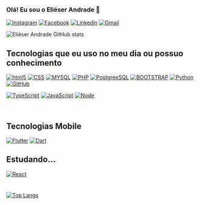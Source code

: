 ### Olá! Eu sou o Eliéser Andrade 🤙

[![Instagram](https://img.shields.io/badge/Instagram-E4405F?style=for-the-badge&logo=instagram&logoColor=white)](https://www.instagram.com/edma_tk/)
[![Facebook](https://img.shields.io/badge/Facebook-1877F2?style=for-the-badge&logo=facebook&logoColor=white)](https://www.facebook.com/elieser.daniel.56)
[![Linkedin](https://img.shields.io/badge/LinkedIn-0077B5?style=for-the-badge&logo=linkedin&logoColor=white)](https://linkedin.com/in/elieser-andrade)
[![Gmail](https://img.shields.io/badge/Gmail-D14836?style=for-the-badge&logo=gmail&logoColor=white)](mailto:elieser.andrade@fatecitapetininga.edu.br)

![Eliéser Andrade GitHub stats](https://github-readme-stats.vercel.app/api?username=ElieserAndrade&show_icons=true&theme=dark)





## Tecnologias que eu uso no meu dia ou possuo conhecimento

[![html5](https://img.shields.io/badge/HTML5-E34F26?style=for-the-badge&logo=html5&logoColor=white)]()
[![CSS](https://img.shields.io/badge/CSS3-1572B6?style=for-the-badge&logo=css3&logoColor=white)]()
[![MYSQL](https://img.shields.io/badge/MySQL-00000F?style=for-the-badge&logo=mysql&logoColor=white)]()
[![PHP](https://img.shields.io/badge/PHP-777BB4?style=for-the-badge&logo=php&logoColor=white)]()
[![PostgreeSQL](https://img.shields.io/badge/PostgreSQL-316192?style=for-the-badge&logo=postgresql&logoColor=white)]()
 [![BOOTSTRAP](https://img.shields.io/badge/Bootstrap-563D7C?style=for-the-badge&logo=bootstrap&logoColor=white)]()
 [![Python](https://img.shields.io/badge/Python-14354C?style=for-the-badge&logo=python&logoColor=white)]()
 [![GitHub](https://img.shields.io/badge/GitHub-100000?style=for-the-badge&logo=github&logoColor=white)]()
 
 [![TypeScript](https://img.shields.io/badge/TypeScript-007ACC?style=for-the-badge&logo=typescript&logoColor=white)]()
 [![JavaScript](https://img.shields.io/badge/JavaScript-F7DF1E?style=for-the-badge&logo=javascript&logoColor=black)]()
 [![Node](https://img.shields.io/badge/Node.js-43853D?style=for-the-badge&logo=node.js&logoColor=white)]()
 <div>
    <br/>
</div>

 ## Tecnologias Mobile 
 
 [![Flutter](https://img.shields.io/badge/Flutter-02569B?style=for-the-badge&logo=flutter&logoColor=white)]()
 [![Dart](https://img.shields.io/badge/Dart-0175C2?style=for-the-badge&logo=dart&logoColor=white)]()



## Estudando...
[![React](https://img.shields.io/badge/React-20232A?style=for-the-badge&logo=react&logoColor=61DAFB)]()


#
[![Top Langs](https://github-readme-stats.vercel.app/api/top-langs/?username=anuraghazra&layout=compact)](https://github.com/anuraghazra/github-readme-stats)



